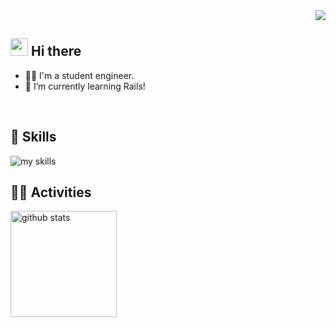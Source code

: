 <!-- 1. GitHub usernameを変更 -->
<div align="right">
  <img src="https://komarev.com/ghpvc/?username=Ktento" />
</div>


<!-- 2. プロフィールや連絡先を変更 -->
## <img src="https://media.giphy.com/media/hvRJCLFzcasrR4ia7z/giphy.gif" width="28"> Hi there

- 🧑‍💻 I'm a student engineer.
- 🌱 I’m currently learning Rails!
<br>


<!-- 3. 好きな技術スタックに変更 -->
<!-- ライトモート：theme=light, ダークモート：theme=dark -->
<!-- アイコンの選択肢一覧：https://arc.net/l/quote/zizyykfh -->
## 🌱 Skills
<img alt="my skills" src="https://skillicons.dev/icons?theme=dark&perline=7&i=html,css,js,ts,php,react,nodejs,ruby,rails,python,c,androidstudio,aws,docker,linux,mysql,postgres,supabase,raspberrypi,github" />
<br>


<!-- 4. GitHub usernameを変更, 2箇所 -->
<!-- ライトモート：theme=light, ダークモート：theme=vue-dark  -->
## 🏃‍♀️ Activities
<div align="left"> 
  <!-- <img alt="Top Langs" height="170px" src="https://github-readme-stats.vercel.app/api?username=Ktento&theme=vue-dark&layout=compact" /> -->
  <img alt="github stats" height="170px" src="https://github-readme-stats.vercel.app/api/top-langs/?username=Ktento&theme=vue-dark&layout=compact" />
</div>
<!--
This repository is a ✨ _special_ ✨ repository because its `README.md` (this file) appears on your GitHub profile.

Here are some ideas to get you started:

- 🔭 I’m currently working on ...
- 🌱 I’m currently learning ...
- 👯 I’m looking to collaborate on ...
- 🤔 I’m looking for help with ...
- 💬 Ask me about ...
- 📫 How to reach me: ...
- 😄 Pronouns: ...
- ⚡ Fun fact: ...
-->

